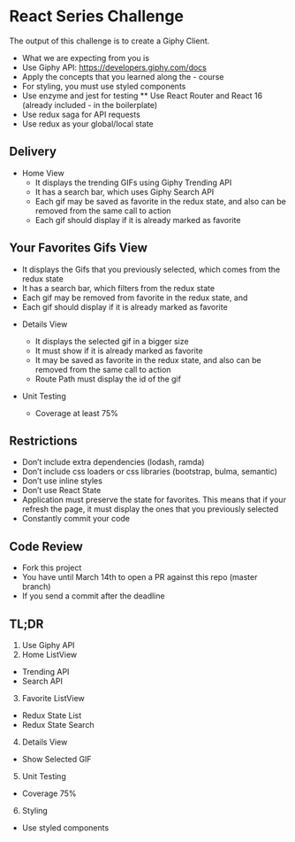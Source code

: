 # React Series Challenge

The output of this challenge is to create a Giphy Client.

- What we are expecting from you is
- Use Giphy API: https://developers.giphy.com/docs
- Apply the concepts that you learned along the - course
- For styling, you must use styled components
- Use enzyme and jest for testing
** Use React Router and React 16 (already included - in the boilerplate)
- Use redux saga for API requests
- Use redux as your global/local state

## Delivery
- Home View
  - It displays the trending GIFs using Giphy Trending API
  - It has a search bar, which uses Giphy Search API
  - Each gif may be saved as favorite in the redux state, and also can be removed from the same call to action
  - Each gif should display if it is already marked as favorite

## Your Favorites Gifs View
  - It displays the Gifs that you previously selected, which comes from the redux state
  - It has a search bar, which filters from the redux state
  - Each gif may be removed from favorite in the redux state, and
  - Each gif should display if it is already marked as favorite

* Details View
  - It displays the selected gif in a bigger size
  - It must show if it is already marked as favorite
  - It may be saved as favorite in the redux state, and also can be removed from the same call to action
  - Route Path must display the id of the gif

* Unit Testing
  - Coverage at least 75%


## Restrictions
- Don’t include extra dependencies (lodash, ramda)
- Don’t include css loaders or css libraries (bootstrap, bulma, semantic)
- Don’t use inline styles
- Don’t use React State
- Application must preserve the state for favorites. This means that if your refresh the page, it must display the ones that you previously selected
- Constantly commit your code

## Code Review
- Fork this project
- You have until March 14th to open a PR against this repo (master branch)
- If you send a commit after the deadline

## TL;DR
1. Use Giphy API
2. Home ListView
  - Trending API
  - Search API
3. Favorite ListView
  - Redux State List
  - Redux State Search
4. Details View
  - Show Selected GIF
5. Unit Testing
  - Coverage 75%
6. Styling
  - Use styled components

